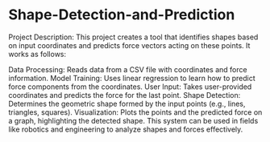 # Shape-Detection-and-Prediction
Project Description:
This project creates a tool that identifies shapes based on input coordinates and predicts force vectors acting on these points. It works as follows:

Data Processing: Reads data from a CSV file with coordinates and force information.
Model Training: Uses linear regression to learn how to predict force components from the coordinates.
User Input: Takes user-provided coordinates and predicts the force for the last point.
Shape Detection: Determines the geometric shape formed by the input points (e.g., lines, triangles, squares).
Visualization: Plots the points and the predicted force on a graph, highlighting the detected shape.
This system can be used in fields like robotics and engineering to analyze shapes and forces effectively.
